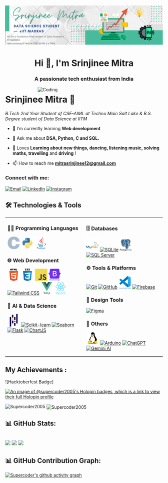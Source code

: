 ![logo](https://github.com/Supercoder2005/Supercoder2005/blob/main/Screenshot%202025-01-30%20144920.png)
<h1 align="center">Hi 👋, I'm Srinjinee Mitra</h1>
<h3 align="center">A passionate tech enthusiast from India</h3>
<img align="right" alt="Coding" width="400" src="https://cdn.dribbble.com/users/1019864/screenshots/3079099/codeloop.gif">

# **Srinjinee Mitra** 🌟
*B.Tech 2nd Year Student of CSE-AIML at Techno Main Salt Lake & B.S. Degree student of Data Science at IITM*

- 🌱 I’m currently learning **Web development**
- 💬 Ask me about **DSA, Python, C and SQL.**
- 🔭 Loves **Learning about new things, dancing, listening music, solving maths, travelling** and **driving** !
  
- 📫 How to reach me **mitrasrinjinee12@gmail.com**

<h3 align="left">Connect with me:</h3>
  <div>
    <a href="mailto:mitrasrinjinee12@gmail.com" target="blank"><img src="https://img.shields.io/badge/Gmail-D14836?style=for-the-badge&logo=gmail&logoColor=white" alt="Email"></a>  
    <a href="https://www.linkedin.com/in/srinjinee-mitra-661505286/" target="blank"><img src="https://img.shields.io/badge/-LinkedIn-%230077B5?style=for-the-badge&logo=linkedin&logoColor=white" alt="LinkedIn"></a>  
    <a href="https://www.instagram.com/melomaniac_srinee/" target="blank"><img src="https://img.shields.io/badge/-Instagram-E4405F?style=for-the-badge&logo=instagram&logoColor=white" alt="Instagram"></a>
  </div> 

## 🛠️ Technologies & Tools

<table align="center">
  <tr>
    <td valign="top" width="50%">
      <h3>👨‍💻 Programming Languages</h3>
      <p align="left">
        <a href="https://www.cprogramming.com/" target="_blank"><img src="https://raw.githubusercontent.com/devicons/devicon/master/icons/c/c-original.svg" width="40" height="40" alt="C"/></a>
        <a href="https://www.python.org" target="_blank"><img src="https://raw.githubusercontent.com/devicons/devicon/master/icons/python/python-original.svg" width="40" height="40" alt="Python"/></a>
        <a href="https://www.java.com" target="_blank"><img src="https://raw.githubusercontent.com/devicons/devicon/master/icons/java/java-original.svg" width="40" height="40" alt="Java"/></a>
      </p>
      <h3>🌐 Web Development</h3>
      <p align="left">
        <a href="https://developer.mozilla.org/en-US/docs/Web/HTML" target="_blank"><img src="https://raw.githubusercontent.com/devicons/devicon/master/icons/html5/html5-original-wordmark.svg" width="40" height="40" alt="HTML"/></a>
        <a href="https://developer.mozilla.org/en-US/docs/Web/CSS" target="_blank"><img src="https://raw.githubusercontent.com/devicons/devicon/master/icons/css3/css3-original-wordmark.svg" width="40" height="40" alt="CSS"/></a>
        <a href="https://developer.mozilla.org/en-US/docs/Web/JavaScript" target="_blank"><img src="https://raw.githubusercontent.com/devicons/devicon/master/icons/javascript/javascript-original.svg" width="40" height="40" alt="JavaScript"/></a>
        <a href="https://getbootstrap.com/" target="_blank"><img src="https://raw.githubusercontent.com/devicons/devicon/master/icons/bootstrap/bootstrap-plain-wordmark.svg" width="40" height="40" alt="Bootstrap"/></a>
        <a href="https://tailwindcss.com/" target="_blank"><img src="https://user-images.githubusercontent.com/25181517/202896760-337261ed-ee92-4979-84c4-d4b829c7355d.png" width="40" height="40" alt="Tailwind CSS"/></a>
        <a href="https://vuejs.org/" target="_blank"><img src="https://raw.githubusercontent.com/devicons/devicon/master/icons/vuejs/vuejs-original-wordmark.svg" width="40" height="40" alt="VueJS"/></a>
        <a href="https://reactjs.org/" target="_blank"><img src="https://raw.githubusercontent.com/devicons/devicon/master/icons/react/react-original-wordmark.svg" width="40" height="40" alt="React"/></a>
      </p>
      <h3>🧠 AI & Data Science</h3>
      <p align="left">
        <a href="https://pandas.pydata.org/" target="_blank"><img src="https://raw.githubusercontent.com/devicons/devicon/2ae2a900d2f041da66e950e4d48052658d850630/icons/pandas/pandas-original.svg" width="40" height="40" alt="Pandas"/></a>
        <a href="https://scikit-learn.org/" target="_blank"><img src="https://upload.wikimedia.org/wikipedia/commons/0/05/Scikit_learn_logo_small.svg" width="40" height="40" alt="Scikit-learn"/></a>
        <a href="https://seaborn.pydata.org/" target="_blank"><img src="https://seaborn.pydata.org/_images/logo-mark-lightbg.svg" width="40" height="40" alt="Seaborn"/></a>
        <a href="https://flask.palletsprojects.com/" target="_blank"><img src="https://user-images.githubusercontent.com/25181517/183423775-2276e25d-d43d-4e58-890b-edbc88e915f7.png" width="40" height="40" alt="Flask"/></a>
        <a href="https://www.chartjs.org" target="_blank"><img src="https://www.chartjs.org/media/logo-title.svg" width="40" height="40" alt="ChartJS"/></a>
      </p>
    </td>
    <td valign="top" width="50%">
      <h3>🗄️ Databases</h3>
      <p align="left">
        <a href="https://www.mysql.com/" target="_blank"><img src="https://raw.githubusercontent.com/devicons/devicon/master/icons/mysql/mysql-original-wordmark.svg" width="40" height="40" alt="MySQL"/></a>
        <a href="https://www.sqlite.org/" target="_blank"><img src="https://www.vectorlogo.zone/logos/sqlite/sqlite-icon.svg" width="40" height="40" alt="SQLite"/></a>
        <a href="https://www.postgresql.org/" target="_blank"><img src="https://raw.githubusercontent.com/devicons/devicon/master/icons/postgresql/postgresql-original-wordmark.svg" width="40" height="40" alt="PostgreSQL"/></a>
        <a href="https://www.microsoft.com/en-us/sql-server" target="_blank"><img src="https://www.svgrepo.com/show/303229/microsoft-sql-server-logo.svg" width="40" height="40" alt="SQL Server"/></a>
      </p>
      <h3>⚙️ Tools & Platforms</h3>
      <p align="left">
        <a href="https://git-scm.com/" target="_blank"><img src="https://www.vectorlogo.zone/logos/git-scm/git-scm-icon.svg" width="40" height="40" alt="Git"/></a>
        <a href="https://github.com/" target="_blank"><img src="https://user-images.githubusercontent.com/25181517/192108374-8da61ba1-99ec-41d7-80b8-fb2f7c0a4948.png" width="40" height="40" alt="GitHub"/></a>
        <a href="https://code.visualstudio.com/" target="_blank"><img src="https://raw.githubusercontent.com/devicons/devicon/master/icons/vscode/vscode-original-wordmark.svg" width="40" height="40" alt="VSCode"/></a>
        <a href="https://firebase.google.com/" target="_blank"><img src="https://www.vectorlogo.zone/logos/firebase/firebase-icon.svg" width="40" height="40" alt="Firebase"/></a>
      </p>
      <h3>🎨 Design Tools</h3>
      <p align="left">
        <a href="https://www.figma.com/" target="_blank"><img src="https://www.vectorlogo.zone/logos/figma/figma-icon.svg" width="40" height="40" alt="Figma"/></a>
      </p>
      <h3>🧩 Others</h3>
      <p align="left">
        <a href="https://www.linux.org/" target="_blank"><img src="https://raw.githubusercontent.com/devicons/devicon/master/icons/linux/linux-original.svg" width="40" height="40" alt="Linux"/></a>
        <a href="https://www.arduino.cc/" target="_blank"><img src="https://cdn.worldvectorlogo.com/logos/arduino-1.svg" width="40" height="40" alt="Arduino"/></a>
        <a href="https://chat.openai.com/" target="_blank"><img src="https://upload.wikimedia.org/wikipedia/commons/0/04/ChatGPT_logo.svg" width="40" height="40" alt="ChatGPT"/></a>
        <a href="https://ai.google/" target="_blank"><img src="https://static.vecteezy.com/system/resources/previews/046/861/646/non_2x/gemini-icon-on-a-transparent-background-free-png.png" width="50" height="50" alt="Gemini AI"/></a>
      </p>
    </td>
  </tr>
</table>


## My Achievements :

![Hacktoberfest Badge]

[![An image of @supercoder2005's Holopin badges, which is a link to view their full Holopin profile](https://holopin.me/supercoder2005)](https://holopin.io/@supercoder2005)

<p><img align="left" src="https://github-readme-stats.vercel.app/api/top-langs?username=Supercoder2005&show_icons=true&locale=en&layout=compact" alt="Supercoder2005" /></p>
<p>&nbsp;<img align="center" src="https://github-readme-stats.vercel.app/api?username=Supercoder2005&show_icons=true&locale=en" alt="Supercoder2005" /></p>


## 📊 GitHub Stats:

![](https://github-readme-stats.vercel.app/api/top-langs/?username=Supercoder2005&theme=merko&hide_border=false&include_all_commits=true&count_private=true&layout=compact)
<a><img src="http://github-profile-summary-cards.vercel.app/api/cards/productive-time?username=Supercoder2005&theme=merko&hide_border=true&include_all_commits=true&count_private=true&layout=compact" height="180em" />
<img src="http://github-profile-summary-cards.vercel.app/api/cards/profile-details?username=Supercoder2005&theme=merko&hide_border=true&include_all_commits=true&count_private=true&layout=compact" height="180em" /><a/>
---

## 📊 GitHub Contribution Graph:
[![Supercoder's github activity graph](https://github-readme-activity-graph.vercel.app/graph?username=Supercoder2005&bg_color=000000&color=ffbb00&line=ff0000&point=10f000&area=true&hide_border=false)]()
